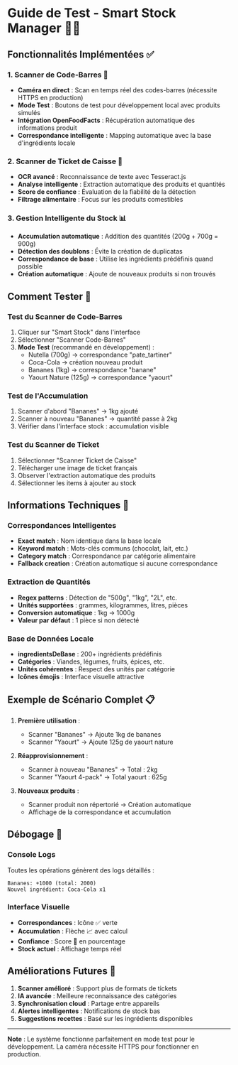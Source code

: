 # Guide de Test - Smart Stock Manager 📱🛒

## Fonctionnalités Implémentées ✅

### 1. Scanner de Code-Barres 📱
- **Caméra en direct** : Scan en temps réel des codes-barres (nécessite HTTPS en production)
- **Mode Test** : Boutons de test pour développement local avec produits simulés
- **Intégration OpenFoodFacts** : Récupération automatique des informations produit
- **Correspondance intelligente** : Mapping automatique avec la base d'ingrédients locale

### 2. Scanner de Ticket de Caisse 🧾  
- **OCR avancé** : Reconnaissance de texte avec Tesseract.js
- **Analyse intelligente** : Extraction automatique des produits et quantités
- **Score de confiance** : Évaluation de la fiabilité de la détection
- **Filtrage alimentaire** : Focus sur les produits comestibles

### 3. Gestion Intelligente du Stock 📊
- **Accumulation automatique** : Addition des quantités (200g + 700g = 900g)
- **Détection des doublons** : Évite la création de duplicatas
- **Correspondance de base** : Utilise les ingrédients prédéfinis quand possible
- **Création automatique** : Ajoute de nouveaux produits si non trouvés

## Comment Tester 🧪

### Test du Scanner de Code-Barres
1. Cliquer sur "Smart Stock" dans l'interface
2. Sélectionner "Scanner Code-Barres" 
3. **Mode Test** (recommandé en développement) :
   - Nutella (700g) → correspondance "pate_tartiner"
   - Coca-Cola → création nouveau produit
   - Bananes (1kg) → correspondance "banane"
   - Yaourt Nature (125g) → correspondance "yaourt"

### Test de l'Accumulation
1. Scanner d'abord "Bananes" → 1kg ajouté
2. Scanner à nouveau "Bananes" → quantité passe à 2kg
3. Vérifier dans l'interface stock : accumulation visible

### Test du Scanner de Ticket
1. Sélectionner "Scanner Ticket de Caisse"
2. Télécharger une image de ticket français
3. Observer l'extraction automatique des produits
4. Sélectionner les items à ajouter au stock

## Informations Techniques 🔧

### Correspondances Intelligentes
- **Exact match** : Nom identique dans la base locale
- **Keyword match** : Mots-clés communs (chocolat, lait, etc.)
- **Category match** : Correspondance par catégorie alimentaire
- **Fallback creation** : Création automatique si aucune correspondance

### Extraction de Quantités
- **Regex patterns** : Détection de "500g", "1kg", "2L", etc.
- **Unités supportées** : grammes, kilogrammes, litres, pièces
- **Conversion automatique** : 1kg → 1000g
- **Valeur par défaut** : 1 pièce si non détecté

### Base de Données Locale
- **ingredientsDeBase** : 200+ ingrédients prédéfinis
- **Catégories** : Viandes, légumes, fruits, épices, etc.
- **Unités cohérentes** : Respect des unités par catégorie
- **Icônes émojis** : Interface visuelle attractive

## Exemple de Scénario Complet 📋

1. **Première utilisation** :
   - Scanner "Bananes" → Ajoute 1kg de bananes
   - Scanner "Yaourt" → Ajoute 125g de yaourt nature

2. **Réapprovisionnement** :
   - Scanner à nouveau "Bananes" → Total : 2kg
   - Scanner "Yaourt 4-pack" → Total yaourt : 625g

3. **Nouveaux produits** :
   - Scanner produit non répertorié → Création automatique
   - Affichage de la correspondance et accumulation

## Débogage 🐛

### Console Logs
Toutes les opérations génèrent des logs détaillés :
```
Bananes: +1000 (total: 2000)
Nouvel ingrédient: Coca-Cola x1
```

### Interface Visuelle
- **Correspondances** : Icône ✅ verte
- **Accumulation** : Flèche 📈 avec calcul
- **Confiance** : Score 🎯 en pourcentage
- **Stock actuel** : Affichage temps réel

## Améliorations Futures 🚀

1. **Scanner amélioré** : Support plus de formats de tickets
2. **IA avancée** : Meilleure reconnaissance des catégories
3. **Synchronisation cloud** : Partage entre appareils
4. **Alertes intelligentes** : Notifications de stock bas
5. **Suggestions recettes** : Basé sur les ingrédients disponibles

---

**Note** : Le système fonctionne parfaitement en mode test pour le développement. La caméra nécessite HTTPS pour fonctionner en production.
